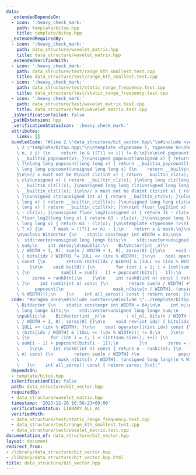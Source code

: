 ```yaml
---
data:
  _extendedDependsOn:
  - icon: ':heavy_check_mark:'
    path: template/bitop.hpp
    title: template/bitop.hpp
  _extendedRequiredBy:
  - icon: ':heavy_check_mark:'
    path: data_structure/wavelet_matrix.hpp
    title: data_structure/wavelet_matrix.hpp
  _extendedVerifiedWith:
  - icon: ':heavy_check_mark:'
    path: data_structure/test/range_kth_smallest.test.cpp
    title: data_structure/test/range_kth_smallest.test.cpp
  - icon: ':heavy_check_mark:'
    path: data_structure/test/static_range_frequency.test.cpp
    title: data_structure/test/static_range_frequency.test.cpp
  - icon: ':heavy_check_mark:'
    path: data_structure/test/wavelet_matrix.test.cpp
    title: data_structure/test/wavelet_matrix.test.cpp
  _isVerificationFailed: false
  _pathExtension: hpp
  _verificationStatusIcon: ':heavy_check_mark:'
  attributes:
    links: []
  bundledCode: "#line 2 \"data_structure/bit_vector.hpp\"\n#include <vector>\n#line\
    \ 2 \"template/bitop.hpp\"\n\ntemplate <typename T, typename U>\nbool ith_bit(T\
    \ n, U i) {\n    return (n & ((T)1 << i)) != 0;\n}\n\nint popcount(int x) { return\
    \ __builtin_popcount(x); }\nunsigned popcount(unsigned x) { return __builtin_popcount(x);\
    \ }\nlong long popcount(long long x) { return __builtin_popcountll(x); }\nunsigned\
    \ long long popcount(unsigned long long x) {\n    return __builtin_popcountll(x);\n\
    }\n\n// x must not be 0\nint clz(int x) { return __builtin_clz(x); }\nunsigned\
    \ clz(unsigned x) { return __builtin_clz(x); }\nlong long clz(long long x) { return\
    \ __builtin_clzll(x); }\nunsigned long long clz(unsigned long long x) { return\
    \ __builtin_clzll(x); }\n\n// x must not be 0\nint ctz(int x) { return __builtin_ctz(x);\
    \ }\nunsigned ctz(unsigned int x) { return __builtin_ctz(x); }\nlong long ctz(long\
    \ long x) { return __builtin_ctzll(x); }\nunsigned long long ctz(unsigned long\
    \ long x) { return __builtin_ctzll(x); }\n\nint floor_log2(int x) { return 31\
    \ - clz(x); }\nunsigned floor_log2(unsigned x) { return 31 - clz(x); }\nlong long\
    \ floor_log2(long long x) { return 63 - clz(x); }\nunsigned long long floor_log2(unsigned\
    \ long long x) { return 63 - clz(x); }\n\ntemplate <typename T>\nT mask_n(T x,\
    \ T n) {\n    T mask = ((T)1 << n) - 1;\n    return x & mask;\n}\n#line 4 \"data_structure/bit_vector.hpp\"\
    \n\nclass BitVector {\n    static constexpr int WIDTH = 64;\n\n    int n;\n  \
    \  std::vector<unsigned long long> bits;\n    std::vector<unsigned long long>\
    \ sum;\n    int zeros;\n\npublic:\n    BitVector(int _n)\n        : n(_n), bits(n\
    \ / WIDTH + 1, 0), sum(n / WIDTH + 1, 0), zeros(0) {}\n\n    void rev(int idx)\
    \ { bits[idx / WIDTH] ^= 1ULL << (idx % WIDTH); }\n\n    bool operator[](int idx)\
    \ const {\n        return (bits[idx / WIDTH] & (1ULL << (idx % WIDTH))) != 0;\n\
    \    }\n\n    void build() {\n        for (int i = 1; i < (int)sum.size(); ++i)\
    \ {\n            sum[i] = sum[i - 1] + popcount(bits[i - 1]);\n        }\n   \
    \     zeros = rank0(n);\n    }\n\n    int rank0(int n) const { return n - rank1(n);\
    \ }\n    int rank1(int n) const {\n        return sum[n / WIDTH] +\n         \
    \      popcount(\n                   mask_n(bits[n / WIDTH], (unsigned long long)(n\
    \ % WIDTH)));\n    }\n    int all_zeros() const { return zeros; }\n};\n"
  code: "#pragma once\n#include <vector>\n#include \"../template/bitop.hpp\"\n\nclass\
    \ BitVector {\n    static constexpr int WIDTH = 64;\n\n    int n;\n    std::vector<unsigned\
    \ long long> bits;\n    std::vector<unsigned long long> sum;\n    int zeros;\n\
    \npublic:\n    BitVector(int _n)\n        : n(_n), bits(n / WIDTH + 1, 0), sum(n\
    \ / WIDTH + 1, 0), zeros(0) {}\n\n    void rev(int idx) { bits[idx / WIDTH] ^=\
    \ 1ULL << (idx % WIDTH); }\n\n    bool operator[](int idx) const {\n        return\
    \ (bits[idx / WIDTH] & (1ULL << (idx % WIDTH))) != 0;\n    }\n\n    void build()\
    \ {\n        for (int i = 1; i < (int)sum.size(); ++i) {\n            sum[i] =\
    \ sum[i - 1] + popcount(bits[i - 1]);\n        }\n        zeros = rank0(n);\n\
    \    }\n\n    int rank0(int n) const { return n - rank1(n); }\n    int rank1(int\
    \ n) const {\n        return sum[n / WIDTH] +\n               popcount(\n    \
    \               mask_n(bits[n / WIDTH], (unsigned long long)(n % WIDTH)));\n \
    \   }\n    int all_zeros() const { return zeros; }\n};"
  dependsOn:
  - template/bitop.hpp
  isVerificationFile: false
  path: data_structure/bit_vector.hpp
  requiredBy:
  - data_structure/wavelet_matrix.hpp
  timestamp: '2023-12-26 16:56:23+09:00'
  verificationStatus: LIBRARY_ALL_AC
  verifiedWith:
  - data_structure/test/static_range_frequency.test.cpp
  - data_structure/test/range_kth_smallest.test.cpp
  - data_structure/test/wavelet_matrix.test.cpp
documentation_of: data_structure/bit_vector.hpp
layout: document
redirect_from:
- /library/data_structure/bit_vector.hpp
- /library/data_structure/bit_vector.hpp.html
title: data_structure/bit_vector.hpp
---
```

